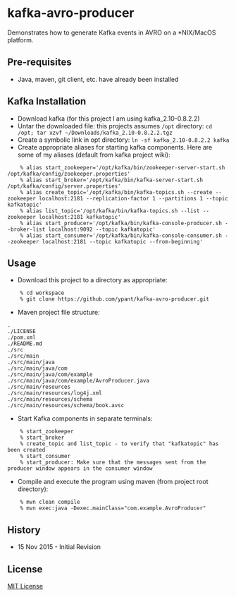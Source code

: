 # kafka-avro-producer

Demonstrates how to generate Kafka events in AVRO on a *NIX/MacOS platform.

## Pre-requisites

* Java, maven, git client, etc. have already been installed

## Kafka Installation

* Download kafka (for this project I am using kafka_2.10-0.8.2.2)
* Untar the downloaded file: this projects assumes `/opt` directory: `cd /opt; tar xzvf ~/Downloads/kafka_2.10-0.8.2.2.tgz`
* Create a symbolic link in opt directory: `ln -sf kafka_2.10-0.8.2.2 kafka`
* Create appropriate aliases for starting kafka components. Here are some of my aliases (default from kafka project wiki):

````
    % alias start_zookeeper='/opt/kafka/bin/zookeeper-server-start.sh /opt/kafka/config/zookeeper.properties'
    % alias start_broker='/opt/kafka/bin/kafka-server-start.sh  /opt/kafka/config/server.properties'
    % alias create_topic='/opt/kafka/bin/kafka-topics.sh --create --zookeeper localhost:2181 --replication-factor 1 --partitions 1 --topic kafkatopic'
    % alias list_topic='/opt/kafka/bin/kafka-topics.sh --list --zookeeper localhost:2181 kafkatopic'
    % alias start_producer='/opt/kafka/bin/kafka-console-producer.sh --broker-list localhost:9092 --topic kafkatopic'
    % alias start_consumer='/opt/kafka/bin/kafka-console-consumer.sh --zookeeper localhost:2181 --topic kafkatopic --from-beginning'
````    

## Usage 

* Download this project to a directory as appropriate:

````
    % cd workspace
    % git clone https://github.com/ypant/kafka-avro-producer.git
````    

* Maven project file structure: 

````
.
./LICENSE
./pom.xml
./README.md
./src
./src/main
./src/main/java
./src/main/java/com
./src/main/java/com/example
./src/main/java/com/example/AvroProducer.java
./src/main/resources
./src/main/resources/log4j.xml
./src/main/resources/schema
./src/main/resources/schema/book.avsc

````

* Start Kafka components in separate terminals:

````
    % start_zookeeper
    % start_broker
    % create_topic and list_topic - to verify that "kafkatopic" has been created
    % start_consumer
    % start_producer: Make sure that the messages sent from the producer window appears in the consumer window
````

* Compile and execute the program using maven (from project root directory):
````
    % mvn clean compile
    % mvn exec:java -Dexec.mainClass="com.example.AvroProducer"
````

## History

* 15 Nov 2015 - Initial Revision


## License
[MIT License](LICENSE)


